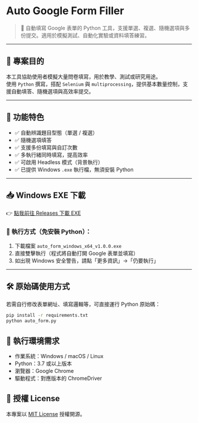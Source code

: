 # Auto Google Form Filler

> 🔧 自動填寫 Google 表單的 Python 工具，支援單選、複選、隨機選項與多份提交。適用於模擬測試、自動化實驗或資料填答練習。

---

## 🎯 專案目的

本工具協助使用者模擬大量問卷填寫，用於教學、測試或研究用途。  
使用 `Python` 撰寫，搭配 `Selenium` 與 `multiprocessing`，提供基本數量控制，支援自動填答、隨機選項與高效率提交。

---

## 🧩 功能特色

- ✅ 自動辨識題目型態（單選 / 複選）
- ✅ 隨機選項填答
- ✅ 支援多份填寫與自訂次數
- ✅ 多執行緒同時填寫，提高效率
- ✅ 可啟用 Headless 模式（背景執行）
- ✅ 已提供 Windows `.exe` 執行檔，無須安裝 Python

---

## 📥 Windows EXE 下載

👉 [點我前往 Releases 下載 EXE](https://github.com/xud0000/auto-google-form-filler/releases)

### 🔹 執行方式（免安裝 Python）：

1. 下載檔案 `auto_form_windows_x64_v1.0.0.exe`
2. 直接雙擊執行（程式將自動打開 Google 表單並填寫）
3. 如出現 Windows 安全警告，請點「更多資訊」→「仍要執行」

---

## 🛠 原始碼使用方式

若需自行修改表單網址、填寫邏輯等，可直接運行 Python 原始碼：

```bash
pip install -r requirements.txt
python auto_form.py
```

## 🔧 執行環境需求

- 作業系統：Windows / macOS / Linux
- Python：3.7 或以上版本
- 瀏覽器：Google Chrome
- 驅動程式：對應版本的 ChromeDriver

## 📜 授權 License

本專案以 [MIT License](https://opensource.org/licenses/MIT) 授權開源。
